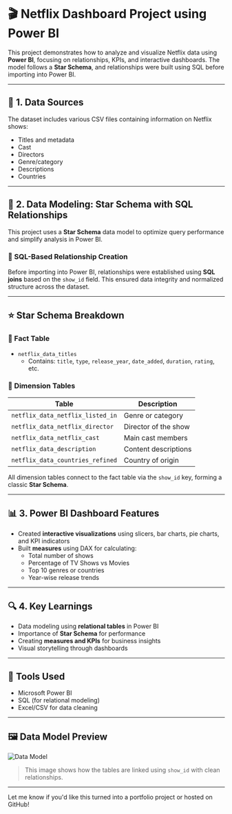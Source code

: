 # 🎬 Netflix Dashboard Project using Power BI

This project demonstrates how to analyze and visualize Netflix data using **Power BI**, focusing on relationships, KPIs, and interactive dashboards. The model follows a **Star Schema**, and relationships were built using SQL before importing into Power BI.

---

## 📁 1. Data Sources

The dataset includes various CSV files containing information on Netflix shows:

- Titles and metadata
- Cast
- Directors
- Genre/category
- Descriptions
- Countries

---

## 🧱 2. Data Modeling: Star Schema with SQL Relationships

This project uses a **Star Schema** data model to optimize query performance and simplify analysis in Power BI.

### 🔧 SQL-Based Relationship Creation

Before importing into Power BI, relationships were established using **SQL joins** based on the `show_id` field. This ensured data integrity and normalized structure across the dataset.


---

## ⭐ Star Schema Breakdown

### 🔸 Fact Table
- `netflix_data_titles`
  - Contains: `title`, `type`, `release_year`, `date_added`, `duration`, `rating`, etc.

### 🔹 Dimension Tables

| Table                                | Description               |
|-------------------------------------|---------------------------|
| `netflix_data_netflix_listed_in`    | Genre or category         |
| `netflix_data_netflix_director`     | Director of the show      |
| `netflix_data_netflix_cast`         | Main cast members         |
| `netflix_data_description`          | Content descriptions      |
| `netflix_data_countries_refined`    | Country of origin         |

All dimension tables connect to the fact table via the `show_id` key, forming a classic **Star Schema**.

---

## 📊 3. Power BI Dashboard Features

- Created **interactive visualizations** using slicers, bar charts, pie charts, and KPI indicators
- Built **measures** using DAX for calculating:
  - Total number of shows
  - Percentage of TV Shows vs Movies
  - Top 10 genres or countries
  - Year-wise release trends

---

## 🔍 4. Key Learnings

- Data modeling using **relational tables** in Power BI
- Importance of **Star Schema** for performance
- Creating **measures and KPIs** for business insights
- Visual storytelling through dashboards

---

## 🧠 Tools Used

- Microsoft Power BI
- SQL (for relational modeling)
- Excel/CSV for data cleaning

---

## 🖼️ Data Model Preview

![Data Model](./Screenshot%20(646).png)

> This image shows how the tables are linked using `show_id` with clean relationships.

---

Let me know if you'd like this turned into a portfolio project or hosted on GitHub!
